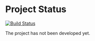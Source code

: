 # Project Status
[![Build Status](https://img.shields.io/badge/build-never%20built-lightgrey)](https://github.com/harrybattle/harrybattle.github.io/blob/master/BUILD_STATUS.md)

The project has not been developed yet.
